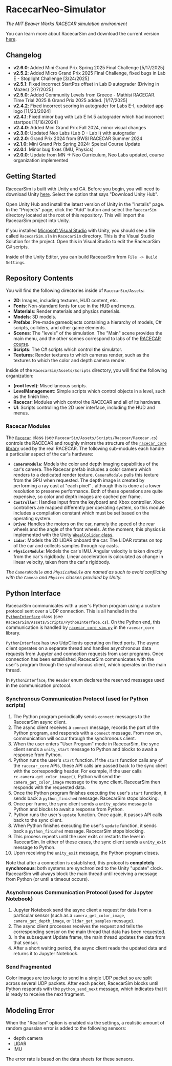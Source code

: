 # RacecarNeo-Simulator

_The MIT Beaver Works RACECAR simulation environment_

You can learn more about RacecarSim and download the current version [here](https://sites.mit.edu/mit-racecar/resources/).

## Changelog
- **v2.6.0**: Added Mini Grand Prix Spring 2025 Final Challenge [5/17/2025]
- **v2.5.2**: Added Micro Grand Prix 2025 Final Challenge, fixed bugs in Lab E - Stoplight Challenge [3/24/2025]
- **v2.5.1**: Fixed incorrect StartPos offset in Lab D autograder (Driving in Mazes) [2/7/2025]
- **v2.5.0**: Added Community Levels from Greece - Mathisi RACECAR. Time Trial 2025 & Grand Prix 2025 added. [1/17/2025]
- **v2.4.2**: Fixed incorrect scoring in autograder for Labs E-I, updated app logo [11/23/2024]
- **v2.4.1**: Fixed minor bug with Lab E lvl.5 autograder which had incorrect startpos [11/16/2024]
- **v2.4.0**: Added Mini Grand Prix Fall 2024, minor visual changes
- **v2.3.0**: Updated Neo Labs (Lab D - Lab I) with autograder
- **v2.2.0**: Grand Prix 2024 from BWSI RACECAR Summer 2024
- **v2.1.0**: Mini Grand Prix Spring 2024: Speical Course Update
- **v2.0.1**: Minor bug fixes (IMU, Physics)
- **v2.0.0**: Update from MN -> Neo Curriculum, Neo Labs updated, course organization implemented





## Getting Started

RacecarSim is built with Unity and C#. Before you begin, you will need to download Unity [here](https://unity3d.com/get-unity/download). Select the option that says "Download Unity Hub".

Open Unity Hub and install the latest version of Unity in the "Installs" page. In the "Projects" page, click the "Add" button and select the `RacecarSim` directory located at the root of this repository. This will import the RacecarSim project into Unity.

If you installed [Microsoft Visual Studio](https://visualstudio.microsoft.com/) with Unity, you should see a file called `RacecarSim.sln` in `RacecarSim` directory. This is the Visual Studio Solution for the project. Open this in Visual Studio to edit the RacecarSim C# scripts.

Inside of the Unity Editor, you can build RacecarSim from `File -> Build Settings`.

## Repository Contents

You will find the following directories inside of `RacecarSim/Assets`:

- **2D**: Images, including textures, HUD content, etc.
- **Fonts**: Non-standard fonts for use in the HUD and menus.
- **Materials**: Render materials and physics materials.
- **Models**: 3D models.
- **Prefabs**: Pre-made gameobjects containing a hierarchy of models, C# scripts, colliders, and other game elements.
- **Scenes**: The "levels" of the simulation. The "Main" scene provides the main menu, and the other scenes correspond to labs of the [RACECAR course](https://mitll-racecar-mn.readthedocs.io/en/latest/curriculum.html).
- **Scripts**: The C# scripts which control the simulator.
- **Textures**: Render textures to which cameras render, such as the textures to which the color and depth camera render.

Inside of the `RacecarSim/Assets/Scripts` directory, you will find the following organization:

- **(root level)**: Miscellaneous scripts.
- **LevelManagement**: Simple scripts which control objects in a level, such as the finish line.
- **Racecar**: Modules which control the RACECAR and all of its hardware.
- **UI**: Scripts controlling the 2D user interface, including the HUD and menus.

### Racecar Modules

The [`Racecar`](https://github.com/MITLLRacecar/Simulation/tree/master/RacecarSim/Assets/Scripts/Racecar) class (see `RacecarSim/Assets/Scripts/Racecar/Racecar.cs`) controls the RACECAR and roughly mirrors the structure of the [`racecar_core` library](https://github.com/MITLLRacecar/Student/tree/master/library) used by the real RACECAR. The following sub-modules each handle a particular aspect of the car's hardware:

- **`CameraModule`**: Models the color and depth imaging capabilities of the car's camera. The Racecar prefab includes a color camera which renders to a dedicated render texture. `CameraModule` pulls this texture from the GPU when requested. The depth image is created by performing a ray cast at "each pixel" , although this is done at a lower resolution to preserve performance. Both of these operations are quite expensive, so color and depth images are cached per frame.
- **`Controller`**: Handles input from the keyboard and Xbox controller. Xbox controllers are mapped differently per operating system, so this module includes a compilation constant which must be set based on the operating system.
- **`Drive`:** Handles the motors on the car, namely the speed of the rear wheels and the angle of the front wheels. At the moment, this physics is implemented with the Unity [`WheelColider` class](https://docs.unity3d.com/Manual/class-WheelCollider.html).
- **`Lidar`**: Models the 2D LIDAR onboard the car. The LIDAR rotates on top of the car and collects samples through ray casts.
- **`PhysicsModule`**: Models the car's IMU. Angular velocity is taken directly from the car's rigidbody. Linear acceleration is calculated as change in linear velocity, taken from the car's rigidbody.

_The `CameraModule` and `PhysicsModule` are named as such to avoid conflicting with the `Camera` and `Physics` classes provided by Unity._

## Python Interface

RacecarSim communicates with a user's Python program using a custom protocol sent over a UDP connection. This is all handled in the [`PythonInterface`](https://github.com/MITLLRacecar/Simulation/blob/master/RacecarSim/Assets/Scripts/PythonInterface.cs) class (see `RacecarSim/Assets/Scripts/PythonInterface.cs`). On the Python end, this communication is handled by [`racecar_core_sim.py`](https://github.com/MITLLRacecar/Student/blob/master/library/simulation/racecar_core_sim.py) in the `racecar_core` library.

`PythonInterface` has two UdpClients operating on fixed ports. The async client operates on a separate thread and handles asynchronous data requests from Jupyter and connection requests from user programs. Once connection has been established, RacecarSim communicates with the user's program through the synchronous client, which operates on the main thread.

In `PythonInterface`, the `Header` enum declares the reserved messages used in the communication protocol.

### Synchronous Communication Protocol (used for Python scripts)

1. The Python program periodically sends `connect` messages to the RacecarSim async client.
2. The async client receives a `connect` message, records the port of the Python program, and responds with a `connect` message. From now on, communication will occur through the synchronous client.
3. When the user enters "User Program" mode in RacecarSim, the sync client sends a `unity_start` message to Python and blocks to await a response from Python.
4. Python runs the user's `start` function. If the `start` function calls any of the `racecar_core` APIs, these API calls are passed back to the sync client with the corresponding header. For example, if the user calls `rc.camera.get_color_image()`, Python will send the `camera_get_color_image` message to the sync client. RacecarSim then responds with the requested data.
5. Once the Python program finishes executing the user's `start` function, it sends back a `python_finished` message. RacecarSim stops blocking.
6. Once per frame, the sync client sends a `unity_update` message to Python and blocks to await a response from Python.
7. Python runs the user's `update` function. Once again, it passes API calls back to the sync client.
8. When Python finishes executing the user's `update` function, it sends back a `python_finished` message. RacecarSim stops blocking.
9. This process repeats until the user exits or restarts the level in RacecarSim. In either of these cases, the sync client sends a `unity_exit` message to Python.
10. Upon receiving the `unity_exit` message, the Python program closes.

Note that after a connection is established, this protocol is **completely synchronous**: both systems are synchronized to the Unity "update" clock. RacecarSim will always block the main thread until receiving a message from Python (or until a timeout occurs).

### Asynchronous Communication Protocol (used for Jupyter Notebook)

1. Jupyter Notebook send the async client a request for data from a particular sensor (such as a `camera_get_color_image`, `camera_get_depth_image`, or `lidar_get_samples` message).
2. The async client processes receives the request and tells the corresponding sensor on the main thread that data has been requested.
3. In the subsequent Update frame, the main thread updates the data from that sensor.
4. After a short waiting period, the async client reads the updated data and returns it to Jupyter Notebook.

### Send Fragmented

Color images are too large to send in a single UDP packet so are split across several UDP packets. After each packet, RacecarSim blocks until Python responds with the `python_send_next` message, which indicates that it is ready to receive the next fragment.

## Modeling Error

When the "Realism" option is enabled via the settings, a realistic amount of random gaussian error is added to the following sensors:

- depth camera
- LIDAR
- IMU

The error rate is based on the data sheets for these sensors.
